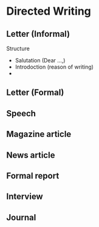 # Directed Writing

## Letter (Informal)

<p></p>
Structure

-   Salutation (Dear ...,)
-   Introdoction (reason of writing)
-

## Letter (Formal)

## Speech

## Magazine article

## News article

## Formal report

## Interview

## Journal
